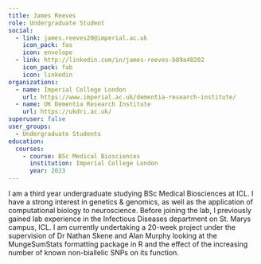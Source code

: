 ```yaml
---
title: James Reeves
role: Undergraduate Student
social:
  - link: james.reeves20@imperial.ac.uk
    icon_pack: fas
    icon: envelope
  - link: http://linkedin.com/in/james-reeves-b89a48202
    icon_pack: fab
    icon: linkedin
organizations:
  - name: Imperial College London
    url: https://www.imperial.ac.uk/dementia-research-institute/
  - name: UK Dementia Research Institute
    url: https://ukdri.ac.uk/
superuser: false
user_groups:
  - Undergraduate Students
education:
  courses:
    - course: BSc Medical Biosciences
      institution: Imperial College London
      year: 2023
---
```

I am a third year undergraduate studying BSc Medical Biosciences at ICL. I have a strong interest in genetics & genomics, as well as the application of computational biology to neuroscience.
Before joining the lab, I previously gained lab experience in the Infectious Diseases department on St. Marys campus, ICL.
 I am currently undertaking a 20-week project under the supervision of Dr Nathan Skene and Alan Murphy looking at the MungeSumStats formatting package in R and the effect of the increasing number of known non-biallelic SNPs on its function.
